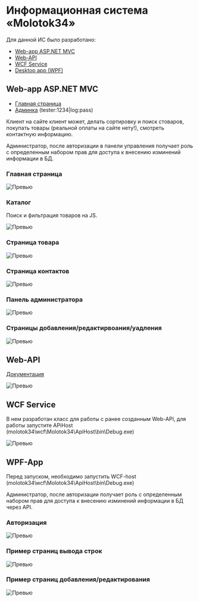 # Информационная система «Molotok34»

Для данной ИС было разработано:
- [Web-app ASP.NET MVC]()
- [Web-API]() 
- [WCF Service]()
- [Desktop app (WPF)]()
 
## Web-app ASP.NET MVC
- [Главная страница](http://gseuphoriaa-001-site1.dtempurl.com)
- [Админка](http://gseuphoriaa-001-site1.dtempurl.com/Admin/SignIn) (tester:1234|log:pass)

Клиент на сайте клиент может, делать сортировку и поиск стоваров, покупать товары (реальной оплаты на сайте нету!), смотреть контактную информацию.

Администратор, после авторизации в панели управления получает роль с определенным набором прав для доступа к внесению изминений информации в БД.

### Главная страница

![Превью](https://github.com/3uph0ria/molotok34/blob/master/img/img1.png?raw=true)

### Каталог
Поиск и фильтрация товаров на JS.

![Превью](https://github.com/3uph0ria/molotok34/blob/master/img/img2.png?raw=true)

### Страница товара
![Превью](https://github.com/3uph0ria/molotok34/blob/master/img/img3.png?raw=true)

### Страница контактов
![Превью](https://github.com/3uph0ria/molotok34/blob/master/img/img4.png?raw=true)

### Панель администратора
![Превью](https://github.com/3uph0ria/molotok34/blob/master/img/img5.jpg?raw=true)

### Страницы добавления/редактирвоания/уадления
![Превью](https://github.com/3uph0ria/molotok34/blob/master/img/img6.jpg?raw=true)

## Web-API
[Документация](http://gsportfolio-001-site1.btempurl.com/Help)

![Превью](https://github.com/3uph0ria/molotok34/blob/master/img/img7.jpg?raw=true)

## WCF Service
В нем разработан класс для работы с ранее созданным Web-API, для работы запустите APiHost (molotok34\wcf\Molotok34\ApiHost\bin\Debug.exe)

![Превью](https://github.com/3uph0ria/molotok34/blob/master/img/img8.jpg?raw=true)

## WPF-App
Перед запуском, необходимо запустить WCF-host (molotok34\wcf\Molotok34\ApiHost\bin\Debug.exe)

Администратор, после авторизации получает роль с определенным набором прав для доступа к внесению изминений информации в БД через API.

### Авторизация
![Превью](https://github.com/3uph0ria/molotok34/blob/master/img/img9.jpg?raw=true)

### Пример страниц вывода строк
![Превью](https://github.com/3uph0ria/molotok34/blob/master/img/img10.jpg?raw=true)

### Пример страниц добавления/редактирования
![Превью](https://github.com/3uph0ria/molotok34/blob/master/img/img11.jpg?raw=true)
